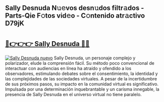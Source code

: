 ## Sally Desnuda N𝚞𝚎vos desn𝚞dos filtr𝚊dos - Parts-Qie F𝚘tos vid𝚎o - C𝚘ntenido atr𝚊ctivo D79jK

# <h2><a href="http://mb4tdo.tromn.icu/?c=Sally+Desnuda">🔗👉👉👉 Sally Desnuda 🔗🔗</a></h2>

[![Sally Desnuda nuevo](https://i.imgur.com/pEAQMta.gif)](http://mb4tdo.tromn.icu/?c=Sally+Desnuda)
Sally Desnuda, un personaje complejo y polarizador, elude la comprensión fácil. Su método poco convencional de interactuar con audiencias en línea ha atraído y ofendido a los observadores, estimulando debates sobre el consentimiento, la identidad y las complejidades de las sociedades virtuales. A pesar de la incertidumbre de sus próximos pasos, su impacto en la comunidad virtual es significativo. Impulsada por una determinación inquebrantable y un carisma innegable, la presencia de Sally Desnuda en el universo virtual no tiene paralelo.
